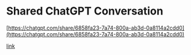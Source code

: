 # Shared ChatGPT Conversation

[https://chatgpt.com/share/6858fa23-7a74-800a-ab3d-0a8114a2cdd0](https://chatgpt.com/share/6858fa23-7a74-800a-ab3d-0a8114a2cdd0)

[link](https://youtu.be/it54iL8euC8?si=L022CRFc0K0xMhQp)
